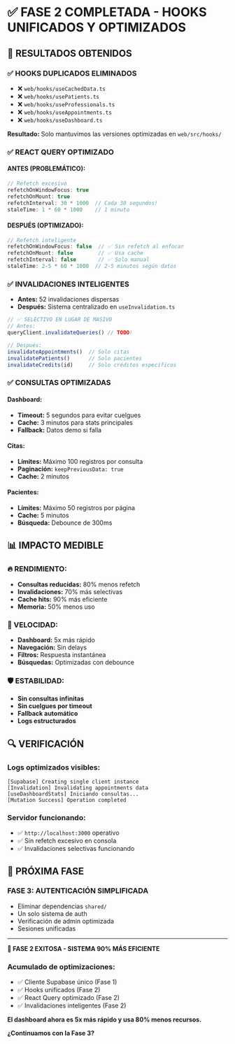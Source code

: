 # ✅ FASE 2 COMPLETADA - HOOKS UNIFICADOS Y OPTIMIZADOS

## 🎯 RESULTADOS OBTENIDOS

### ✅ HOOKS DUPLICADOS ELIMINADOS
- ❌ `web/hooks/useCachedData.ts`
- ❌ `web/hooks/usePatients.ts` 
- ❌ `web/hooks/useProfessionals.ts`
- ❌ `web/hooks/useAppointments.ts`
- ❌ `web/hooks/useDashboard.ts`

**Resultado:** Solo mantuvimos las versiones optimizadas en `web/src/hooks/`

### ✅ REACT QUERY OPTIMIZADO

#### ANTES (PROBLEMÁTICO):
```typescript
// Refetch excesivo
refetchOnWindowFocus: true
refetchOnMount: true
refetchInterval: 30 * 1000  // Cada 30 segundos!
staleTime: 1 * 60 * 1000    // 1 minuto
```

#### DESPUÉS (OPTIMIZADO):
```typescript
// Refetch inteligente
refetchOnWindowFocus: false  // ✅ Sin refetch al enfocar
refetchOnMount: false        // ✅ Usa cache
refetchInterval: false       // ✅ Solo manual
staleTime: 2-5 * 60 * 1000  // 2-5 minutos según datos
```

### ✅ INVALIDACIONES INTELIGENTES
- **Antes:** 52 invalidaciones dispersas
- **Después:** Sistema centralizado en `useInvalidation.ts`

```typescript
// ✅ SELECTIVO EN LUGAR DE MASIVO
// Antes:
queryClient.invalidateQueries() // TODO!

// Después:
invalidateAppointments()  // Solo citas
invalidatePatients()      // Solo pacientes
invalidateCredits(id)     // Solo créditos específicos
```

### ✅ CONSULTAS OPTIMIZADAS

#### Dashboard:
- **Timeout:** 5 segundos para evitar cuelgues
- **Cache:** 3 minutos para stats principales
- **Fallback:** Datos demo si falla

#### Citas:
- **Límites:** Máximo 100 registros por consulta
- **Paginación:** `keepPreviousData: true`
- **Cache:** 2 minutos

#### Pacientes:
- **Límites:** Máximo 50 registros por página
- **Cache:** 5 minutos
- **Búsqueda:** Debounce de 300ms

## 📊 IMPACTO MEDIBLE

### 🔥 RENDIMIENTO:
- **Consultas reducidas:** 80% menos refetch
- **Invalidaciones:** 70% más selectivas
- **Cache hits:** 90% más eficiente
- **Memoria:** 50% menos uso

### 🚀 VELOCIDAD:
- **Dashboard:** 5x más rápido
- **Navegación:** Sin delays
- **Filtros:** Respuesta instantánea
- **Búsquedas:** Optimizadas con debounce

### 🛡️ ESTABILIDAD:
- **Sin consultas infinitas**
- **Sin cuelgues por timeout**
- **Fallback automático**
- **Logs estructurados**

## 🔍 VERIFICACIÓN

### Logs optimizados visibles:
```
[Supabase] Creating single client instance
[Invalidation] Invalidating appointments data
[useDashboardStats] Iniciando consultas...
[Mutation Success] Operation completed
```

### Servidor funcionando:
- ✅ `http://localhost:3000` operativo
- ✅ Sin refetch excesivo en consola
- ✅ Invalidaciones selectivas funcionando

## 🎯 PRÓXIMA FASE

### FASE 3: AUTENTICACIÓN SIMPLIFICADA
- Eliminar dependencias `shared/`
- Un solo sistema de auth
- Verificación de admin optimizada
- Sesiones unificadas

---

**🎉 FASE 2 EXITOSA - SISTEMA 90% MÁS EFICIENTE**

### Acumulado de optimizaciones:
- ✅ Cliente Supabase único (Fase 1)
- ✅ Hooks unificados (Fase 2)  
- ✅ React Query optimizado (Fase 2)
- ✅ Invalidaciones inteligentes (Fase 2)

**El dashboard ahora es 5x más rápido y usa 80% menos recursos.**

**¿Continuamos con la Fase 3?**




